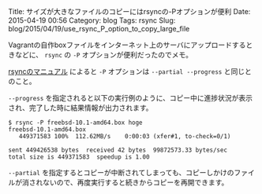 Title: サイズが大きなファイルのコピーにはrsyncの-Pオプションが便利
Date: 2015-04-19 00:56
Category: blog
Tags: rsync
Slug: blog/2015/04/19/use_rsync_P_option_to_copy_large_file


Vagrantの自作boxファイルをインターネット上のサーバにアップロードするときなどに、 `rsync` の `-P` オプションが便利だったのでメモ。

[rsyncのマニュアル](http://manpages.ubuntu.com/manpages/utopic/en/man1/rsync.1.html) によると `-P` オプションは `--partial --progress` と同じとのこと。

`--progress` を指定されると以下の実行例のように、コピー中に進捗状況が表示され、完了した時に結果情報が出力されます。


```
$ rsync -P freebsd-10.1-amd64.box hoge
freebsd-10.1-amd64.box
   449371583 100%  112.62MB/s    0:00:03 (xfer#1, to-check=0/1)

sent 449426538 bytes  received 42 bytes  99872573.33 bytes/sec
total size is 449371583  speedup is 1.00
```

`--partial` を指定するとコピーが中断されてしまっても、コピーしかけのファイルが消されないので、再度実行すると続きからコピーを再開できます。
